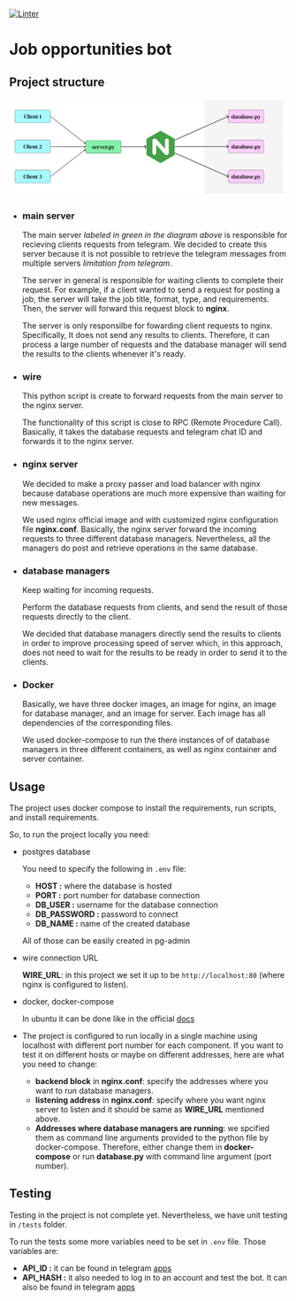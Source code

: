 [![Linter](https://github.com/AhmadAlhussin2/job-opportunities-bot/actions/workflows/pylint.yml/badge.svg)](https://github.com/AhmadAlhussin2/job-opportunities-bot/actions/workflows/pylint.yml)

# Job opportunities bot

## Project structure

![](./static/server-setup.gif)

- ### main server

    The main server _labeled in green in the diagram above_ is responsible for recieving clients requests from telegram. We decided to create this server because it is not possible to retrieve the telegram messages from multiple servers _limitation from telegram_. 

    The server in general is responsible for waiting clients to complete their request. For example, if a client wanted to send a request for posting a job, the server will take the job title, format, type, and requirements. Then, the server will forward this request block to __nginx__.

    The server is only responsilbe for fowarding client requests to nginx. Specifically, It does not send any results to clients. Therefore, it can process a large number of requests and the database manager will send the results to the clients whenever it's ready.

- ### wire

    This python script is create to forward requests from the main server to the nginx server. 

    The functionality of this script is close to RPC (Remote Procedure Call). Basically, it takes the database requests and telegram chat ID and forwards it to the nginx server. 

- ### nginx server

    We decided to make a proxy passer and load balancer with nginx because database operations are much more expensive than waiting for new messages. 
    
    We used nginx official image and with customized nginx configuration file __nginx.conf__.
    Basically, the nginx server forward the incoming requests to three different database managers. Nevertheless, all the managers do post and retrieve operations in the same database.

- ### database managers

    Keep waiting for incoming requests.

    Perform the database requests from clients, and send the result of those requests directly to the client. 

    We decided that database managers directly send the results to clients in order to improve processing speed of server which, in this approach, does not need to wait for the results to be ready in order to send it to the clients.

- ### Docker

    Basically, we have three docker images, an image for nginx, an image for database manager, and an image for server. Each image has all dependencies of the corresponding files.

    We used docker-compose to run the there instances of of database managers in three different containers, as well as nginx container and server container.
     

## Usage

The project uses docker compose to install the requirements, run scripts, and install requirements.

So, to run the project locally you need:

- postgres database

    You need to specify the following in `.env` file:

    - __HOST :__ where the database is hosted
    - __PORT :__ port number for database connection
    - __DB_USER :__ username for the database connection
    - __DB_PASSWORD :__ password to connect
    - __DB_NAME :__ name of the created database

    All of those can be easily created in pg-admin 

- wire connection URL

    __WIRE_URL__: in this project we set it up to be `http://localhost:80` (where nginx is configured to listen).

- docker, docker-compose

    In ubuntu it can be done like in the official [docs](https://docs.docker.com/compose/install/)

- The project is configured to run locally in a single machine using localhost with different port number for each component. If you want to test it on different hosts or maybe on different addresses, here are what you need to change:
    
    - __backend block__ in __nginx.conf__: specify the addresses where you want to run database managers.
    - __listening address__ in __nginx.conf__: specify where you want nginx server to listen and it should be same as __WIRE_URL__ mentioned above.
    - __Addresses where database managers are running__: we spcified them as command line arguments provided to the python file by docker-compose. Therefore, either change them in __docker-compose__ or run __database.py__ with command line argument (port number).


## Testing

Testing in the project is not complete yet. Nevertheless, we have unit testing in `/tests` folder.

To run the tests some more variables need to be set in `.env` file. Those variables are:

- __API_ID :__ it can be found in telegram [apps](https://my.telegram.org/apps)
- __API_HASH :__ it also needed to log in to an account and test the bot. It can also be found in telegram [apps](https://my.telegram.org/apps)
